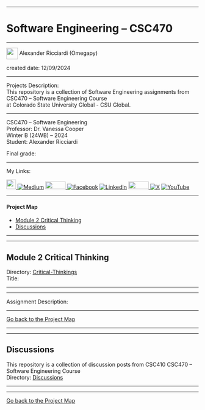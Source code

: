 ﻿-----------------------------------------------------------------------------------------------------------------------------
# Software Engineering – CSC470
-----------------------------------------------------------------------------------------------------------------------------

<img width="30" height="30" align="center" src="https://github.com/user-attachments/assets/a8e0ea66-5d8f-43b3-8fff-2c3d74d57f53"> Alexander Ricciardi (Omegapy)   

created date: 12/09/2024  

-----------------------------------------------------------------------------------------------------------------------------

Projects Description:    
This repository is a collection of Software Engineering assignments from CSC470 – Software Engineering Course  
at Colorado State University Global - CSU Global.  

-----------------------------------------------------------------------------------------------------------------------------

CSC470 – Software Engineering  
Professor: Dr. Vanessa Cooper  
Winter B (24WB) – 2024   
Student: Alexander Ricciardi   

Final grade: 

-----------------------------------------------------------------------------------------------------------------------------

My Links:   

<span><a href="https://www.alexomegapy.com" target="_blank"><img width="25" height="25" src="https://github.com/user-attachments/assets/a8e0ea66-5d8f-43b3-8fff-2c3d74d57f53"></span>    [![Medium](https://img.shields.io/badge/Medium-12100E?style=for-the-badge&logo=medium&logoColor=whit)](https://medium.com/@alex.omegapy)    <span><a href="https://dev.to/alex_ricciardi" target="_blank"><img width="53" height="20" src="https://github.com/user-attachments/assets/3dee9933-d8c9-4a38-b32e-b7a3c55e7e97"></span>    [![Facebook](https://img.shields.io/badge/Facebook-%231877F2.svg?logo=Facebook&logoColor=white)](https://www.facebook.com/profile.php?id=100089638857137)    [![LinkedIn](https://img.shields.io/badge/LinkedIn-%230077B5.svg?logo=linkedin&logoColor=white)](https://linkedin.com/in/alex-ricciardi)    <span><a href="https://www.threads.net/@alexomegapy?hl=en" target="_blank"><img width="53" height="20" src="https://github.com/user-attachments/assets/58c9e833-4501-42e4-b4fe-39ffafba99b2"></span>    [![X](https://img.shields.io/badge/X-black.svg?logo=X&logoColor=white)](https://x.com/AlexOmegapy)    [![YouTube](https://img.shields.io/badge/YouTube-%23FF0000.svg?logo=YouTube&logoColor=white)](https://www.youtube.com/channel/UC4rMaQ7sqywMZkfS1xGh2AA)    

-----------------------------------------------------------------------------------------------------------------------------

#### Project Map

- [Module 2 Critical Thinking](#module-2-critical-thinking)   
- [Discussions](#discussions)

-----------------------------------------------------------------------------------------------------------------------------
-----------------------------------------------------------------------------------------------------------------------------
## Module 2 Critical Thinking 
Directory: [Critical-Thinkings]()  
Title:    

-----------------------------------------------------------------------------------------------------------------------------
-----------------------------------------------------------------------------------------------------------------------------

Assignment Description:  
  

-------------------------------------------------------------------------------------------

[Go back to the Project Map](#project-map)  

-----------------------------------------------------------------------------------------------------------------------------
-----------------------------------------------------------------------------------------------------------------------------
## Discussions 
This repository is a collection of discussion posts from CSC410 CSC470 – Software Engineering Course  
Directory: [Discussions]()

-----------------------------------------------------------------------------------------------------------------------------
-----------------------------------------------------------------------------------------------------------------------------

[Go back to the Project Map](#project-map)

